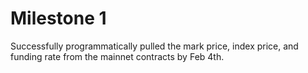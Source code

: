# Milestone 1

Successfully programmatically pulled the mark price, index price, and funding rate from the mainnet contracts by Feb 4th.
